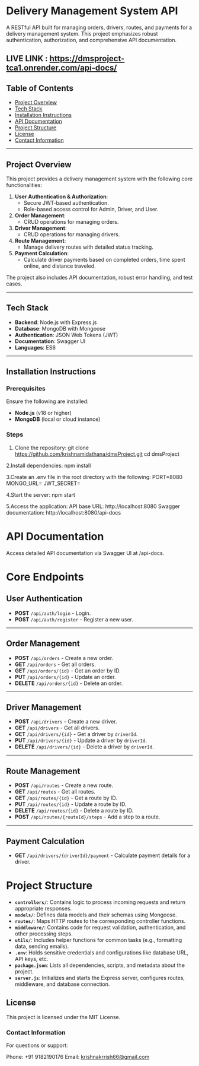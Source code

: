 # Delivery Management System API

A RESTful API built for managing orders, drivers, routes, and payments for a delivery management system. This project emphasizes robust authentication, authorization, and comprehensive API documentation.

## LIVE LINK :   https://dmsproject-tca1.onrender.com/api-docs/

## Table of Contents

- [Project Overview](#project-overview)
- [Tech Stack](#tech-stack)
- [Installation Instructions](#installation-instructions)
- [API Documentation](#api-documentation)
- [Project Structure](#project-structure)
- [License](#license)
- [Contact Information](#contact-information)

---

## Project Overview

This project provides a delivery management system with the following core functionalities:
1. **User Authentication & Authorization**:
   - Secure JWT-based authentication.
   - Role-based access control for Admin, Driver, and User.
2. **Order Management**:
   - CRUD operations for managing orders.
3. **Driver Management**:
   - CRUD operations for managing drivers.
4. **Route Management**:
   - Manage delivery routes with detailed status tracking.
5. **Payment Calculation**:
   - Calculate driver payments based on completed orders, time spent online, and distance traveled.

The project also includes API documentation, robust error handling, and test cases.

---

## Tech Stack

- **Backend**: Node.js with Express.js
- **Database**: MongoDB with Mongoose
- **Authentication**: JSON Web Tokens (JWT)
- **Documentation**: Swagger UI
- **Languages**: ES6

---

## Installation Instructions

### Prerequisites
Ensure the following are installed:
- **Node.js** (v18 or higher)
- **MongoDB** (local or cloud instance)

### Steps
1. Clone the repository:
   git clone https://github.com/krishnamidathana/dmsProject.git
   cd dmsProject

 2.Install dependencies:
   npm install

 3.Create an .env file in the root directory with the following:
   PORT=8080
   MONGO_URL=<your-mongodb-connection-string>
   JWT_SECRET=<your-jwt-secret>

  4.Start the server:
   npm start

 5.Access the application:
   API base URL: http://localhost:8080
   Swagger documentation: http://localhost:8080/api-docs

  # API Documentation
 Access detailed API documentation via Swagger UI at /api-docs.

# Core Endpoints

## User Authentication
- **POST** `/api/auth/login` - Login.
- **POST** `/api/auth/register` - Register a new user.

---

## Order Management
- **POST** `/api/orders` - Create a new order.
- **GET** `/api/orders` - Get all orders.
- **GET** `/api/orders/{id}` - Get an order by ID.
- **PUT** `/api/orders/{id}` - Update an order.
- **DELETE** `/api/orders/{id}` - Delete an order.

---

## Driver Management
- **POST** `/api/drivers` - Create a new driver.
- **GET** `/api/drivers` - Get all drivers.
- **GET** `/api/drivers/{id}` - Get a driver by `driverId`.
- **PUT** `/api/drivers/{id}` - Update a driver by `driverId`.
- **DELETE** `/api/drivers/{id}` - Delete a driver by `driverId`.

---

## Route Management
- **POST** `/api/routes` - Create a new route.
- **GET** `/api/routes` - Get all routes.
- **GET** `/api/routes/{id}` - Get a route by ID.
- **PUT** `/api/routes/{id}` - Update a route by ID.
- **DELETE** `/api/routes/{id}` - Delete a route by ID.
- **POST** `/api/routes/{routeId}/steps` - Add a step to a route.

---

## Payment Calculation
- **GET** `/api/drivers/{driverId}/payment` - Calculate payment details for a driver.


# Project Structure

- **`controllers/`**: Contains logic to process incoming requests and return appropriate responses.
- **`models/`**: Defines data models and their schemas using Mongoose.
- **`routes/`**: Maps HTTP routes to the corresponding controller functions.
- **`middleware/`**: Contains code for request validation, authentication, and other processing steps.
- **`utils/`**: Includes helper functions for common tasks (e.g., formatting data, sending emails).
- **`.env`**: Holds sensitive credentials and configurations like database URL, API keys, etc.
- **`package.json`**: Lists all dependencies, scripts, and metadata about the project.
- **`server.js`**: Initializes and starts the Express server, configures routes, middleware, and database connection.


## License
This project is licensed under the MIT License.

### Contact Information
For questions or support:

Phone: +91 9182190176
Email: krishnakrrish66@gmail.com







